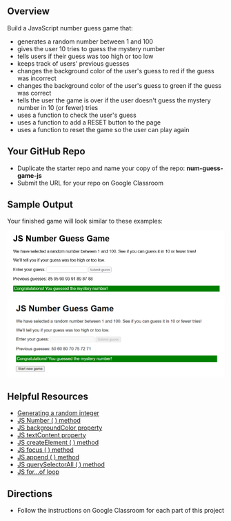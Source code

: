 ﻿## Overview

Build a JavaScript number guess game that:

 - generates a random number between 1 and 100
 - gives the user 10 tries to guess the mystery number
 - tells users if their guess was too high or too low
 - keeps track of users' previous guesses
 - changes the background color of the user's guess to red if the guess was incorrect
 - changes the background color of the user's guess to green if the guess was correct
 - tells the user the game is over if the user doesn't guess the mystery number in 10 (or fewer) tries
 - uses a function to check the user's guess
 - uses a function to add a RESET button to the page
 - uses a function to reset the game so the user can play again

## Your GitHub Repo

 - Duplicate the starter repo and name your copy of the repo: **num-guess-game-js**
 - Submit the URL for your repo on Google Classroom

## Sample Output

Your finished game will look similar to these examples:

![Guessed the mystery number](mdn-num-guess-final.png "Winning the game")
![Option to play again](mdn-num-guess-new-game.png "Starting a new game")

## Helpful Resources

 - [Generating a random integer](https://www.w3schools.com/js/tryit.asp?filename=tryjs_random_1_100) 
 - [JS Number ( ) method](https://www.w3schools.com/jsref/jsref_number.asp)
 - [JS backgroundColor property](https://www.w3schools.com/jsref/prop_style_backgroundcolor.asp)
 - [JS textContent property](https://www.w3schools.com/jsref/prop_node_textcontent.asp)
 - [JS createElement ( ) method](https://www.w3schools.com/jsref/met_document_createelement.asp)
 - [JS focus ( ) method](https://www.w3schools.com/jsref/met_html_focus.asp)
 - [JS append ( ) method](https://developer.mozilla.org/en-US/docs/Web/API/Element/append)
 - [JS querySelectorAll ( ) method](https://www.w3schools.com/jsref/met_document_queryselectorall.asp)
 - [JS for...of loop](https://developer.mozilla.org/en-US/docs/Web/JavaScript/Reference/Statements/for...of)

## Directions

 - Follow the instructions on Google Classroom for each part of this project 


      




